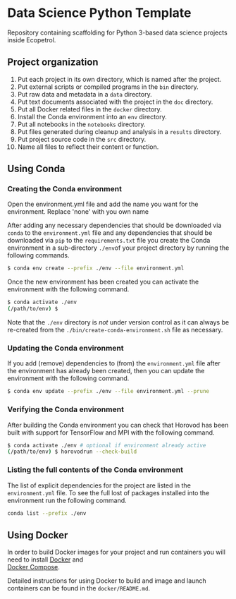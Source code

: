 # Data Science Python Template

Repository containing scaffolding for Python 3-based data science projects inside Ecopetrol.


## Project organization

1. Put each project in its own directory, which is named after the project.
2. Put external scripts or compiled programs in the `bin` directory.
3. Put raw data and metadata in a `data` directory.
4. Put text documents associated with the project in the `doc` directory.
5. Put all Docker related files in the `docker` directory.
6. Install the Conda environment into an `env` directory. 
7. Put all notebooks in the `notebooks` directory.
8. Put files generated during cleanup and analysis in a `results` directory.
9. Put project source code in the `src` directory.
10. Name all files to reflect their content or function.

## Using Conda

### Creating the Conda environment

Open the environment.yml file and add the name you want for the environment.  Replace 'none' with you own name

After adding any necessary dependencies that should be downloaded via `conda` to the `environment.yml` file 
and any dependencies that should be downloaded via `pip` to the `requirements.txt` file you create the 
Conda environment in a sub-directory `./env`of your project directory by running the following commands.

```bash
$ conda env create --prefix ./env --file environment.yml
```

Once the new environment has been created you can activate the environment with the following 
command.

```bash
$ conda activate ./env
(/path/to/env) $
```

Note that the `./env` directory is *not* under version control as it can always be re-created from 
the `./bin/create-conda-environment.sh` file as necessary.

### Updating the Conda environment

If you add (remove) dependencies to (from) the `environment.yml` file after the environment has 
already been created, then you can update the environment with the following command.

```bash
$ conda env update --prefix ./env --file environment.yml --prune
```

### Verifying the Conda environment

After building the Conda environment you can check that Horovod has been built with support for 
TensorFlow and MPI with the following command.

```bash
$ conda activate ./env # optional if environment already active
(/path/to/env) $ horovodrun --check-build
```

### Listing the full contents of the Conda environment

The list of explicit dependencies for the project are listed in the `environment.yml` file. To see 
the full lost of packages installed into the environment run the following command.

```bash
conda list --prefix ./env
```

## Using Docker

In order to build Docker images for your project and run containers you will 
need to install [Docker](https://docs.docker.com/install/linux/docker-ce/ubuntu/) and  
[Docker Compose](https://docs.docker.com/compose/install/).

Detailed instructions for using Docker to build and image and launch containers can be found in 
the `docker/README.md`.
